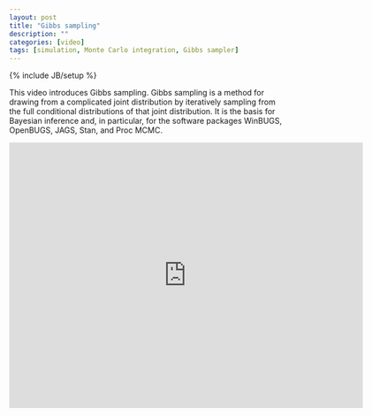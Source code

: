 ```yaml
---
layout: post
title: "Gibbs sampling"
description: ""
categories: [video]
tags: [simulation, Monte Carlo integration, Gibbs sampler]
---
```

{% include JB/setup %}


This video introduces Gibbs sampling. Gibbs sampling is a method for drawing from a complicated joint distribution by iteratively sampling from the full conditional distributions of that joint distribution. It is the basis for Bayesian inference and, in particular, for the software packages WinBUGS, OpenBUGS, JAGS, Stan, and Proc MCMC. 

<iframe width="640" height="480" src="http://www.youtube.com/embed/a_08GKWHFWo" frameborder="0" allowfullscreen></iframe>

